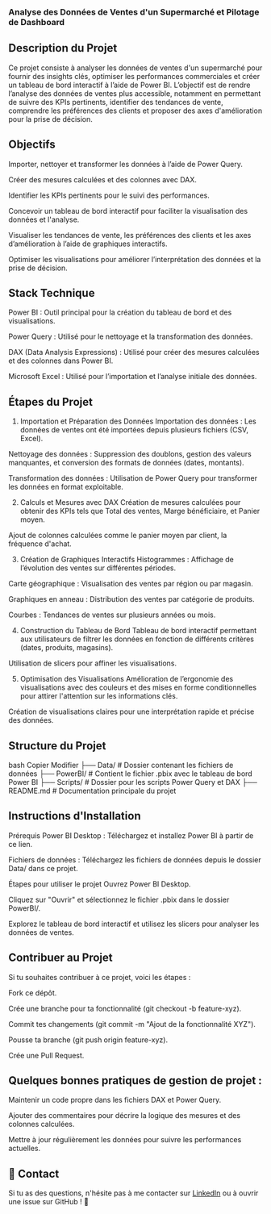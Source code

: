### Analyse des Données de Ventes d'un Supermarché et Pilotage de Dashboard
## Description du Projet
Ce projet consiste à analyser les données de ventes d'un supermarché pour fournir des insights clés, optimiser les performances commerciales et créer un tableau de bord interactif à l’aide de Power BI. L’objectif est de rendre l’analyse des données de ventes plus accessible, notamment en permettant de suivre des KPIs pertinents, identifier des tendances de vente, comprendre les préférences des clients et proposer des axes d'amélioration pour la prise de décision.

## Objectifs
Importer, nettoyer et transformer les données à l’aide de Power Query.

Créer des mesures calculées et des colonnes avec DAX.

Identifier les KPIs pertinents pour le suivi des performances.

Concevoir un tableau de bord interactif pour faciliter la visualisation des données et l'analyse.

Visualiser les tendances de vente, les préférences des clients et les axes d’amélioration à l’aide de graphiques interactifs.

Optimiser les visualisations pour améliorer l’interprétation des données et la prise de décision.

## Stack Technique
 Power BI : Outil principal pour la création du tableau de bord et des visualisations.

 Power Query : Utilisé pour le nettoyage et la transformation des données.

 DAX (Data Analysis Expressions) : Utilisé pour créer des mesures calculées et des colonnes dans Power BI.

 Microsoft Excel : Utilisé pour l’importation et l’analyse initiale des données.

## Étapes du Projet
 1. Importation et Préparation des Données
Importation des données : Les données de ventes ont été importées depuis plusieurs fichiers (CSV, Excel).

Nettoyage des données : Suppression des doublons, gestion des valeurs manquantes, et conversion des formats de données (dates, montants).

Transformation des données : Utilisation de Power Query pour transformer les données en format exploitable.

 2. Calculs et Mesures avec DAX
Création de mesures calculées pour obtenir des KPIs tels que Total des ventes, Marge bénéficiaire, et Panier moyen.

Ajout de colonnes calculées comme le panier moyen par client, la fréquence d'achat.

 3. Création de Graphiques Interactifs
Histogrammes : Affichage de l’évolution des ventes sur différentes périodes.

Carte géographique : Visualisation des ventes par région ou par magasin.

Graphiques en anneau : Distribution des ventes par catégorie de produits.

Courbes : Tendances de ventes sur plusieurs années ou mois.

 4. Construction du Tableau de Bord
Tableau de bord interactif permettant aux utilisateurs de filtrer les données en fonction de différents critères (dates, produits, magasins).

Utilisation de slicers pour affiner les visualisations.

 5. Optimisation des Visualisations
Amélioration de l’ergonomie des visualisations avec des couleurs et des mises en forme conditionnelles pour attirer l'attention sur les informations clés.

 Création de visualisations claires pour une interprétation rapide et précise des données.

## Structure du Projet
bash
Copier
Modifier
├── Data/                    # Dossier contenant les fichiers de données
├── PowerBI/                 # Contient le fichier .pbix avec le tableau de bord Power BI
├── Scripts/                 # Dossier pour les scripts Power Query et DAX
├── README.md               # Documentation principale du projet
                
## Instructions d'Installation
 Prérequis
Power BI Desktop : Téléchargez et installez Power BI à partir de ce lien.

Fichiers de données : Téléchargez les fichiers de données depuis le dossier Data/ dans ce projet.

Étapes pour utiliser le projet
Ouvrez Power BI Desktop.

Cliquez sur "Ouvrir" et sélectionnez le fichier .pbix dans le dossier PowerBI/.

Explorez le tableau de bord interactif et utilisez les slicers pour analyser les données de ventes.

## Contribuer au Projet
Si tu souhaites contribuer à ce projet, voici les étapes :

Fork ce dépôt.

Crée une branche pour ta fonctionnalité (git checkout -b feature-xyz).

Commit tes changements (git commit -m "Ajout de la fonctionnalité XYZ").

Pousse ta branche (git push origin feature-xyz).

Crée une Pull Request.


## Quelques bonnes pratiques de gestion de projet :
Maintenir un code propre dans les fichiers DAX et Power Query.

Ajouter des commentaires pour décrire la logique des mesures et des colonnes calculées.

Mettre à jour régulièrement les données pour suivre les performances actuelles.
## 📩 Contact
Si tu as des questions, n'hésite pas à me contacter sur [LinkedIn](https://linkedin.com/in/jenny-tchiegue-90780325) ou à ouvrir une issue sur GitHub ! 🚀


